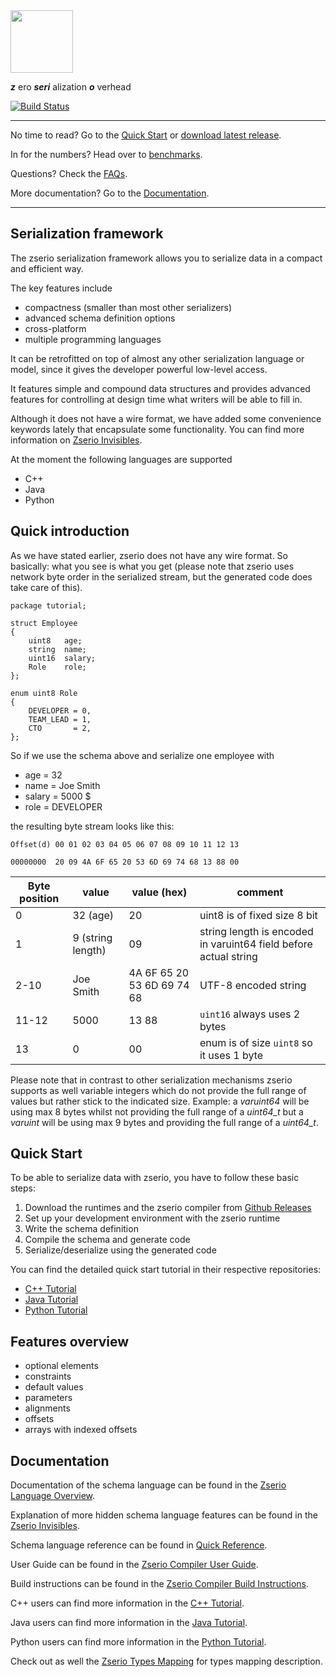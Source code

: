 <img src="doc/Zserio.png" height="100">

***z*** ero ***seri*** alization ***o*** verhead

[![Build Status](https://travis-ci.org/ndsev/zserio.svg?branch=master)](https://travis-ci.org/ndsev/zserio)

--------
No time to read? Go to the [Quick Start](#quick-start) or [download latest release](https://github.com/ndsev/zserio/releases/latest).

In for the numbers? Head over to [benchmarks](benchmarks/README.md).

Questions? Check the [FAQs](doc/FAQ.md).

More documentation? Go to the [Documentation](#documentation).

------

## Serialization framework

The zserio serialization framework allows you to serialize data in a compact and efficient way.

The key features include

- compactness (smaller than most other serializers)
- advanced schema definition options
- cross-platform
- multiple programming languages


It can be retrofitted on top of almost any other serialization language or model, since it gives the developer
powerful low-level access.

It features simple and compound data structures and provides advanced features for controlling at design time
what writers will be able to fill in.

Although it does not have a wire format, we have added some convenience keywords lately that encapsulate some
functionality. You can find more information on [Zserio Invisibles](doc/ZserioInvisibles.md).

At the moment the following languages are supported
- C++
- Java
- Python

## Quick introduction

As we have stated earlier, zserio does not have any wire format. So basically: what you see is what you get
(please note that zserio uses network byte order in the serialized stream, but the generated code does take
care of this).

```
package tutorial;

struct Employee
{
    uint8   age;
    string  name;
    uint16  salary;
    Role    role;
};

enum uint8 Role
{
    DEVELOPER = 0,
    TEAM_LEAD = 1,
    CTO       = 2,
};
```

So if we use the schema above and serialize one employee with

- age = 32
- name = Joe Smith
- salary = 5000 $
- role = DEVELOPER

the resulting byte stream looks like this:

```
Offset(d) 00 01 02 03 04 05 06 07 08 09 10 11 12 13

00000000  20 09 4A 6F 65 20 53 6D 69 74 68 13 88 00
```

Byte position | value             | value (hex)                | comment
------------- | ----------------- | -------------------------- | -----------------------
0             | 32 (age)          | 20                         | uint8 is of fixed size 8 bit
1             | 9 (string length) | 09                         | string length is encoded in varuint64 field before actual string
2-10          | Joe Smith         | 4A 6F 65 20 53 6D 69 74 68 | UTF-8 encoded string
11-12         | 5000              | 13 88                      | `uint16` always uses 2 bytes
13            | 0                 | 00                         | enum is of size `uint8` so it uses 1 byte

Please note that in contrast to other serialization mechanisms zserio supports as well variable integers which
do not provide the full range of values but rather stick to the indicated size. Example: a *varuint64* will be
using max 8 bytes whilst not providing the full range of a *uint64_t* but a *varuint* will be using max
9 bytes and providing the full range of a *uint64_t*.

## Quick Start

To be able to serialize data with zserio, you have to follow these basic steps:

1. Download the runtimes and the zserio compiler from [Github Releases](https://github.com/ndsev/zserio/releases/latest)
2. Set up your development environment with the zserio runtime
3. Write the schema definition
4. Compile the schema and generate code
5. Serialize/deserialize using the generated code

You can find the detailed quick start tutorial in their respective repositories:

- [C++ Tutorial](https://github.com/ndsev/zserio-tutorial-cpp#zserio-c-quick-start-tutorial)
- [Java Tutorial](https://github.com/ndsev/zserio-tutorial-java#zserio-java-quick-start-tutorial)
- [Python Tutorial](https://github.com/ndsev/zserio-tutorial-python#zserio-python-quick-start-tutorial)


## Features overview

- optional elements
- constraints
- default values
- parameters
- alignments
- offsets
- arrays with indexed offsets

## Documentation

Documentation of the schema language can be found in the
[Zserio Language Overview](doc/ZserioLanguageOverview.md).

Explanation of more hidden schema language features can be found in the
[Zserio Invisibles](doc/ZserioInvisibles.md).

Schema language reference can be found in [Quick Reference](doc/ZserioQuickReference.md).

User Guide can be found in the [Zserio Compiler User Guide](doc/ZserioUserGuide.md).

Build instructions can be found in the [Zserio Compiler Build Instructions](doc/ZserioBuildInstructions.md).

C++ users can find more information in the
[C++ Tutorial](https://github.com/ndsev/zserio-tutorial-cpp#zserio-c-quick-start-tutorial).

Java users can find more information in the
[Java Tutorial](https://github.com/ndsev/zserio-tutorial-java#zserio-java-quick-start-tutorial).

Python users can find more information in the
[Python Tutorial](https://github.com/ndsev/zserio-tutorial-python#zserio-python-quick-start-tutorial).

Check out as well the [Zserio Types Mapping](doc/ZserioTypesMapping.md) for types mapping description.

